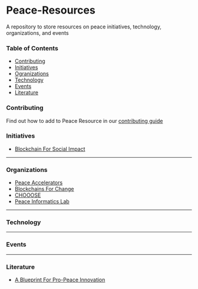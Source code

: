 # Peace-Resources
A repository to store resources on peace initiatives, technology, organizations, and events

### Table of Contents
* [Contributing](#contributing)
* [Initiatives](#initiatives)
* [Ogranizations](#organizations)
* [Technology](#technology)
* [Events](#events)
* [Literature](#literature)


### Contributing
Find out how to add to Peace Resource in our [contributing guide](https://github.com/kibagateaux/Peace-Resources/blob/master/Contributing.md)
### Initiatives <a id="initiatives"></a>
 - [Blockchain For Social Impact](https://www.consensys.net/)
 
___
### Organizations <a id="organizations"></a>
 - [Peace Accelerators](https://www.peaceaccelerators.com/)
 - [Blockchains For Change](https://www.blockchainforchange.org/)
 - [CHOOOSE](https://www.chooose.today/)
 - [Peace Informatics Lab](http://www.peaceinformaticslab.org/learn-more.html)

___
### Technology <a id="technology"></a>

___
### Events <a id="events"></a>

___
### Literature <a id="literature"></a>
  - [A Blueprint For Pro-Peace Innovation](http://hir.harvard.edu/article/?a=14188)
